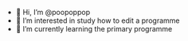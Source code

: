 - 👋 Hi, I’m @poopoppop
- 👀 I’m interested in study how to edit a programme
- 🌱 I’m currently learning the primary programme

<!---
poopoppop/poopoppop is a ✨ special ✨ repository because its `README.md` (this file) appears on your GitHub profile.
You can click the Preview link to take a look at your changes.
--->
